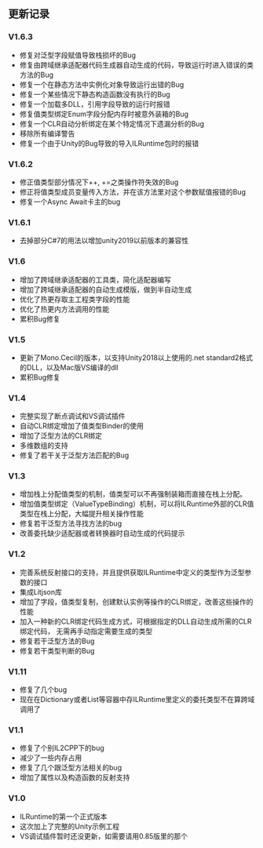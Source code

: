 ## 更新记录

### V1.6.3
- 修复对泛型字段赋值导致栈损坏的Bug
- 修复由跨域继承适配器代码生成器自动生成的代码，导致运行时进入错误的类方法的Bug
- 修复一个在静态方法中实例化对象导致运行出错的Bug
- 修复一个某些情况下静态构造函数没有执行的Bug
- 修复一个加载多DLL，引用字段导致的运行时报错
- 修复值类型绑定Enum字段分配内存时被意外装箱的Bug
- 修复一个CLR自动分析绑定在某个特定情况下遗漏分析的Bug
- 移除所有编译警告
- 修复一个由于Unity的Bug导致的导入ILRuntime包时的报错

### V1.6.2
- 修正值类型部分情况下++, +=之类操作符失效的Bug
- 修正将值类型成员变量传入方法，并在该方法里对这个参数赋值报错的Bug
- 修复一个Async Await卡主的bug

### V1.6.1
- 去掉部分C#7的用法以增加unity2019以前版本的兼容性

### V1.6
- 增加了跨域继承适配器的工具类，简化适配器编写
- 增加了跨域继承适配器的自动生成模版，做到半自动生成
- 优化了热更存取主工程类字段的性能
- 优化了热更内方法调用的性能
- 累积Bug修复

### V1.5
- 更新了Mono.Cecil的版本，以支持Unity2018以上使用的.net standard2格式的DLL，以及Mac版VS编译的dll
- 累积Bug修复

### V1.4
- 完整实现了断点调试和VS调试插件
- 自动CLR绑定增加了值类型Binder的使用
- 增加了泛型方法的CLR绑定
- 多维数组的支持
- 修复了若干关于泛型方法匹配的Bug

### V1.3
- 增加栈上分配值类型的机制，值类型可以不再强制装箱而直接在栈上分配。
- 增加值类型绑定（ValueTypeBinding）机制，可以将ILRuntime外部的CLR值类型在栈上分配，大幅提升相关操作性能
- 修复若干泛型方法寻找方法的bug
- 改善委托缺少适配器或者转换器时自动生成的代码提示

### V1.2
- 完善系统反射接口的支持，并且提供获取ILRuntime中定义的类型作为泛型参数的接口
- 集成Litjson库
- 增加了字段，值类型复制，创建默认实例等操作的CLR绑定，改善这些操作的性能
- 加入一种新的CLR绑定代码生成方式，可根据指定的DLL自动生成所需的CLR绑定代码，
无需再手动指定需要生成的类型
- 修复若干泛型方法的Bug
- 修复若干类型判断的Bug

### V1.11

- 修复了几个bug
- 现在在Dictionary或者List等容器中存ILRuntime里定义的委托类型不在算跨域调用了

### V1.1

- 修复了个别IL2CPP下的bug
- 减少了一些内存占用
- 修复了几个跟泛型方法相关的bug
- 增加了属性以及构造函数的反射支持

### V1.0

- ILRuntime的第一个正式版本
- 这次加上了完整的Unity示例工程
- VS调试插件暂时还没更新，如需要请用0.85版里的那个